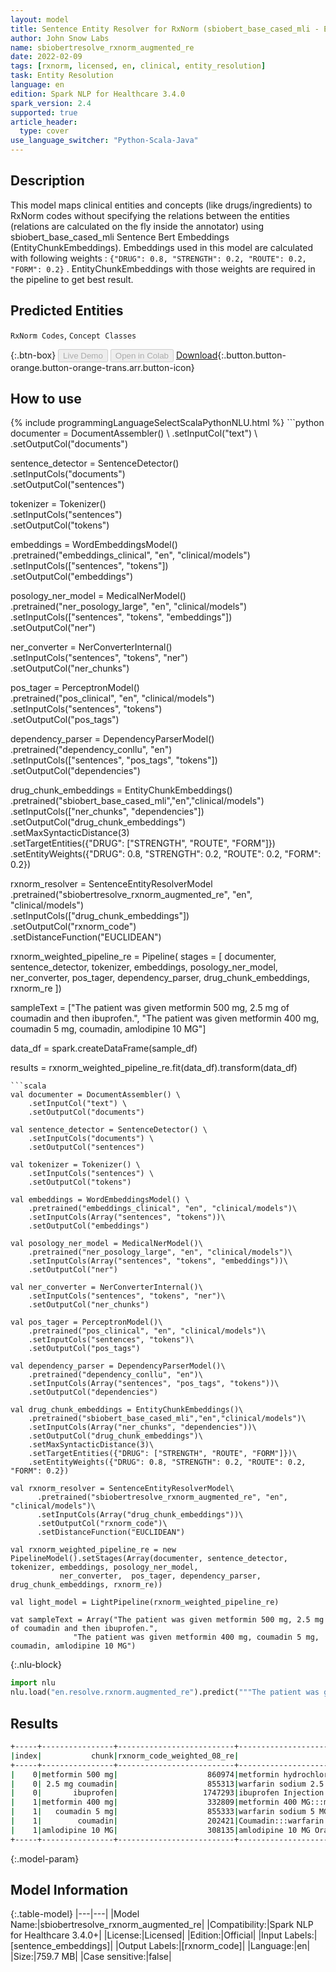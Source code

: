 ```yaml
---
layout: model
title: Sentence Entity Resolver for RxNorm (sbiobert_base_cased_mli - EntityChunkEmbeddings)
author: John Snow Labs
name: sbiobertresolve_rxnorm_augmented_re
date: 2022-02-09
tags: [rxnorm, licensed, en, clinical, entity_resolution]
task: Entity Resolution
language: en
edition: Spark NLP for Healthcare 3.4.0
spark_version: 2.4
supported: true
article_header:
  type: cover
use_language_switcher: "Python-Scala-Java"
---
```


## Description

This model maps clinical entities and concepts (like drugs/ingredients) to RxNorm codes without specifying the relations between the entities (relations are calculated on the fly inside the annotator) using sbiobert_base_cased_mli Sentence Bert Embeddings (EntityChunkEmbeddings). Embeddings used in this model are calculated with following weights : `{"DRUG": 0.8, "STRENGTH": 0.2, "ROUTE": 0.2, "FORM": 0.2}` . EntityChunkEmbeddings with those weights are required in the pipeline to get best result.

## Predicted Entities

`RxNorm Codes`, `Concept Classes`

{:.btn-box}
<button class="button button-orange" disabled>Live Demo</button>
<button class="button button-orange" disabled>Open in Colab</button>
[Download](https://s3.amazonaws.com/auxdata.johnsnowlabs.com/clinical/models/sbiobertresolve_rxnorm_augmented_re_en_3.4.0_2.4_1644395696788.zip){:.button.button-orange.button-orange-trans.arr.button-icon}

## How to use



<div class="tabs-box" markdown="1">
{% include programmingLanguageSelectScalaPythonNLU.html %}
```python
documenter = DocumentAssembler() \
    .setInputCol("text") \
    .setOutputCol("documents")

sentence_detector = SentenceDetector() \
    .setInputCols("documents") \
    .setOutputCol("sentences")

tokenizer = Tokenizer() \
    .setInputCols("sentences") \
    .setOutputCol("tokens")

embeddings = WordEmbeddingsModel() \
    .pretrained("embeddings_clinical", "en", "clinical/models")\
    .setInputCols(["sentences", "tokens"])\
    .setOutputCol("embeddings")

posology_ner_model = MedicalNerModel()\
    .pretrained("ner_posology_large", "en", "clinical/models")\
    .setInputCols(["sentences", "tokens", "embeddings"])\
    .setOutputCol("ner")

ner_converter = NerConverterInternal()\
    .setInputCols("sentences", "tokens", "ner")\
    .setOutputCol("ner_chunks")

pos_tager = PerceptronModel()\
    .pretrained("pos_clinical", "en", "clinical/models")\
    .setInputCols("sentences", "tokens")\
    .setOutputCol("pos_tags")

dependency_parser = DependencyParserModel()\
    .pretrained("dependency_conllu", "en")\
    .setInputCols(["sentences", "pos_tags", "tokens"])\
    .setOutputCol("dependencies")

drug_chunk_embeddings = EntityChunkEmbeddings()\
    .pretrained("sbiobert_base_cased_mli","en","clinical/models")\
    .setInputCols(["ner_chunks", "dependencies"])\
    .setOutputCol("drug_chunk_embeddings")\
    .setMaxSyntacticDistance(3)\
    .setTargetEntities({"DRUG": ["STRENGTH", "ROUTE", "FORM"]})\
    .setEntityWeights({"DRUG": 0.8, "STRENGTH": 0.2, "ROUTE": 0.2, "FORM": 0.2})

rxnorm_resolver = SentenceEntityResolverModel\
      .pretrained("sbiobertresolve_rxnorm_augmented_re", "en", "clinical/models")\
      .setInputCols(["drug_chunk_embeddings"])\
      .setOutputCol("rxnorm_code")\
      .setDistanceFunction("EUCLIDEAN")

rxnorm_weighted_pipeline_re = Pipeline(
    stages = [
        documenter,
        sentence_detector,
        tokenizer,
        embeddings,
        posology_ner_model,
        ner_converter,
        pos_tager,
        dependency_parser,
        drug_chunk_embeddings,
        rxnorm_re
        ])
        
sampleText = ["The patient was given metformin 500 mg, 2.5 mg of coumadin and then ibuprofen.",
              "The patient was given metformin 400 mg, coumadin 5 mg, coumadin, amlodipine 10 MG"]

data_df = spark.createDataFrame(sample_df)

results = rxnorm_weighted_pipeline_re.fit(data_df).transform(data_df)

```
```scala
val documenter = DocumentAssembler() \
    .setInputCol("text") \
    .setOutputCol("documents")

val sentence_detector = SentenceDetector() \
    .setInputCols("documents") \
    .setOutputCol("sentences")

val tokenizer = Tokenizer() \
    .setInputCols("sentences") \
    .setOutputCol("tokens")

val embeddings = WordEmbeddingsModel() \
    .pretrained("embeddings_clinical", "en", "clinical/models")\
    .setInputCols(Array("sentences", "tokens"))\
    .setOutputCol("embeddings")

val posology_ner_model = MedicalNerModel()\
    .pretrained("ner_posology_large", "en", "clinical/models")\
    .setInputCols(Array("sentences", "tokens", "embeddings"))\
    .setOutputCol("ner")

val ner_converter = NerConverterInternal()\
    .setInputCols("sentences", "tokens", "ner")\
    .setOutputCol("ner_chunks")

val pos_tager = PerceptronModel()\
    .pretrained("pos_clinical", "en", "clinical/models")\
    .setInputCols("sentences", "tokens")\
    .setOutputCol("pos_tags")

val dependency_parser = DependencyParserModel()\
    .pretrained("dependency_conllu", "en")\
    .setInputCols(Array("sentences", "pos_tags", "tokens"))\
    .setOutputCol("dependencies")

val drug_chunk_embeddings = EntityChunkEmbeddings()\
    .pretrained("sbiobert_base_cased_mli","en","clinical/models")\
    .setInputCols(Array("ner_chunks", "dependencies"))\
    .setOutputCol("drug_chunk_embeddings")\
    .setMaxSyntacticDistance(3)\
    .setTargetEntities({"DRUG": ["STRENGTH", "ROUTE", "FORM"]})\
    .setEntityWeights({"DRUG": 0.8, "STRENGTH": 0.2, "ROUTE": 0.2, "FORM": 0.2})

val rxnorm_resolver = SentenceEntityResolverModel\
      .pretrained("sbiobertresolve_rxnorm_augmented_re", "en", "clinical/models")\
      .setInputCols(Array("drug_chunk_embeddings"))\
      .setOutputCol("rxnorm_code")\
      .setDistanceFunction("EUCLIDEAN")

val rxnorm_weighted_pipeline_re = new PipelineModel().setStages(Array(documenter, sentence_detector, tokenizer, embeddings, posology_ner_model, 
           ner_converter,  pos_tager, dependency_parser, drug_chunk_embeddings, rxnorm_re))

val light_model = LightPipeline(rxnorm_weighted_pipeline_re)

vat sampleText = Array("The patient was given metformin 500 mg, 2.5 mg of coumadin and then ibuprofen.",
              "The patient was given metformin 400 mg, coumadin 5 mg, coumadin, amlodipine 10 MG")

```


{:.nlu-block}
```python
import nlu
nlu.load("en.resolve.rxnorm.augmented_re").predict("""The patient was given metformin 400 mg, coumadin 5 mg, coumadin, amlodipine 10 MG""")
```

</div>

## Results

```bash
+-----+----------------+--------------------------+--------------------------------------------------+
|index|           chunk|rxnorm_code_weighted_08_re|                                      Concept_Name|
+-----+----------------+--------------------------+--------------------------------------------------+
|    0|metformin 500 mg|                    860974|metformin hydrochloride 500 MG:::metformin 500 ...|
|    0| 2.5 mg coumadin|                    855313|warfarin sodium 2.5 MG [Coumadin]:::warfarin so...|
|    0|       ibuprofen|                   1747293|ibuprofen Injection:::ibuprofen Pill:::ibuprofe...|
|    1|metformin 400 mg|                    332809|metformin 400 MG:::metformin 250 MG Oral Tablet...|
|    1|   coumadin 5 mg|                    855333|warfarin sodium 5 MG [Coumadin]:::warfarin sodi...|
|    1|        coumadin|                    202421|Coumadin:::warfarin sodium 2 MG/ML Injectable S...|
|    1|amlodipine 10 MG|                    308135|amlodipine 10 MG Oral Tablet:::amlodipine 10 MG...|
+-----+----------------+--------------------------+--------------------------------------------------+
```

{:.model-param}
## Model Information

{:.table-model}
|---|---|
|Model Name:|sbiobertresolve_rxnorm_augmented_re|
|Compatibility:|Spark NLP for Healthcare 3.4.0+|
|License:|Licensed|
|Edition:|Official|
|Input Labels:|[sentence_embeddings]|
|Output Labels:|[rxnorm_code]|
|Language:|en|
|Size:|759.7 MB|
|Case sensitive:|false|
